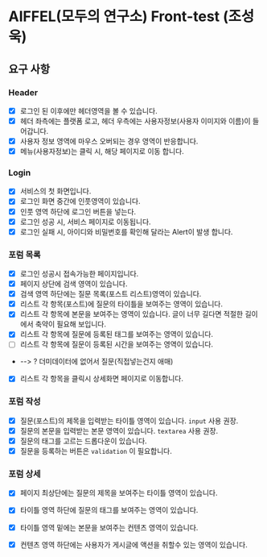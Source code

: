 # AIFFEL(모두의 연구소) Front-test (조성욱) 

## 요구 사항

### Header 
- [x]  로그인 된 이후에만 헤더영역을 볼 수 있습니다.
- [x]  헤더 좌측에는 플랫폼 로고, 헤더 우측에는 사용자정보(사용자 이미지와 이름)이 들어갑니다.
- [x]  사용자 정보 영역에 마우스 오버되는 경우 영역이 반응합니다.
- [x]  메뉴(사용자정보)는 클릭 시, 해당 페이지로 이동 합니다.

### Login
- [x]  서비스의 첫 화면입니다.
- [x]  로그인 화면 중간에 인풋영역이 있습니다.
- [x]  인풋 영역 하단에 로그인 버튼을 넣는다.
- [x]  로그인 성공 시, 서비스 페이지로 이동됩니다.
- [x]  로그인 실패 시, 아이디와 비밀번호를 확인해 달라는 Alert이 발생 합니다.

### 포럼 목록
- [x]  로그인 성공시 접속가능한 페이지입니다.
- [x]  페이지 상단에 검색 영역이 있습니다.
- [x]  검색 영역 하단에는 질문 목록(포스트 리스트)영역이 있습니다.
- [x]  리스트 각 항목(포스트)에 질문의 타이틀을 보여주는 영역이 있습니다.
- [x]  리스트 각 항목에 본문을 보여주는 영역이 있습니다. 글이 너무 길다면 적절한 길이에서 축약이 필요해 보입니다.
- [x]  리스트 각 항목에 질문에 등록된 태그를 보여주는 영역이 있습니다.
- [ ]  리스트 각 항목에 질문이 등록된 시간을 보여주는 영역이 있습니다. 
  - --> ? 더미데이터에 없어서 질문(직접넣는건지 애매)
- [x]  리스트 각 항목을 클릭시 상세화면 페이지로 이동합니다.
            
### 포럼 작성
- [x]  질문(포스트)의 제목을 입력받는 타이틀 영역이 있습니다.  `input` 사용 권장.
- [x]  질문의 본문을 입력받는 본문 영역이 있습니다. `textarea` 사용 권장.
- [x]  질문의 태그를 고르는 드롭다운이 있습니다.
- [x]  질문을 등록하는 버튼은 `validation` 이 필요합니다.

### 포럼 상세
- [x]  페이지 최상단에는 질문의 제목을 보여주는 타이틀 영역이 있습니다.
- [x]  타이틀 영역 하단에 질문의 태그를 보여주는 영역이 있습니다.
- [x]  타이틀 영역 밑에는 본문을 보여주는 컨텐츠 영역이 있습니다.
- [x]  컨텐츠 영역 하단에는 사용자가 게시글에 액션을 취할수 있는 영역이 있습니다.
            
